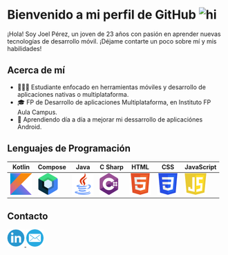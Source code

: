 # Bienvenido a mi perfil de GitHub <img src="https://user-images.githubusercontent.com/1303154/88677602-1635ba80-d120-11ea-84d8-d263ba5fc3c0.gif" width="28px" alt="hi">

¡Hola! Soy Joel Pérez, un joven de 23 años con pasión en aprender nuevas tecnologías de desarrollo móvil. ¡Déjame contarte un poco sobre mí y mis habilidades!

## Acerca de mí
- 👨🏻‍💻 Estudiante enfocado en herramientas móviles y desarrollo de aplicaciones nativas o multiplataforma.
- 🎓 FP de Desarrollo de aplicaciones Multiplataforma, en Instituto FP Aula Campus.
- 🚀 Aprendiendo día a día a mejorar mi dessarrollo de aplicaciónes Android.

## Lenguajes de Programación

| Kotlin | Compose | Java | C Sharp | HTML | CSS | JavaScript |
|--------|--------|------|---------|------|-----|----------|
| ![Kotlin](https://github.com/JoelPMrz/Portafolio/raw/main/img/Logo-Kotlin.png) | ![Compose](https://github.com/JoelPMrz/Portafolio/raw/main/img/Lodo-compose.png) | ![Java](https://github.com/JoelPMrz/Portafolio/raw/main/img/Logo-Java.png) | ![C Sharp](https://github.com/JoelPMrz/Portafolio/blob/main/img/Icono%20csharp.png) | ![HTML](https://github.com/JoelPMrz/Portafolio/raw/main/img/Logo-HTML5.png) | ![CSS](https://github.com/JoelPMrz/Portafolio/raw/main/img/Logo-CSS3.png) | ![JavaScript](https://github.com/JoelPMrz/Portafolio/raw/main/img/Logo-js.png) |

## Contacto
<a href="https://www.linkedin.com/in/joel-p%C3%A9rez-mart%C3%ADnez-9925051b2/">
    <img src="https://github.com/JoelPMrz/Portafolio/blob/main/img/Icono%20Linkedin.png" width="40" alt="Linkedin Badge">
</a>
<a href="mailto:joelperezmartinez01@gmail.com"> 
    <img src="https://github.com/JoelPMrz/Portafolio/blob/main/img/Icono%20Correo.png" width="40" alt="Gmail Badge">
</a>

